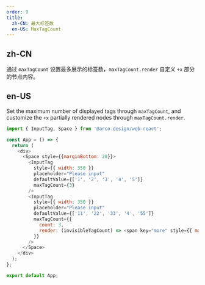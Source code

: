 ```yaml
---
order: 9
title:
  zh-CN: 最大标签数
  en-US: MaxTagCount
---
```


## zh-CN

通过 `maxTagCount` 设置最多展示的标签数，`maxTagCount.render` 自定义 `+x` 部分的节点内容。

## en-US

Set the maximum number of displayed tags through `maxTagCount`, and customize the `+x` partially rendered nodes through `maxTagCount.render`.

```js
import { InputTag, Space } from '@arco-design/web-react';

const App = () => {
  return (
    <div>
      <Space style={{marginBottom: 20}}>
        <InputTag
          style={{ width: 350 }}
          placeholder="Please input"
          defaultValue={['1', '2', '3', '4', '5']}
          maxTagCount={3}
        />
        <InputTag
          style={{ width: 350 }}
          placeholder="Please input"
          defaultValue={['11', '22', '33', '4', '55']}
          maxTagCount={{
            count: 3,
            render: (invisibleTagCount) => <span key="more" style={{ marginLeft: 4, fontSize: 12 }}>{invisibleTagCount} More</span>,
          }}
        />
      </Space>
    </div>
  );
};

export default App;
```
